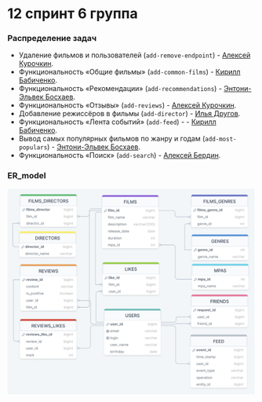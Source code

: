 # 12 спринт 6 группа


### Распределение задач

- Удаление фильмов и пользователей (`add-remove-endpoint`)  - [Алексей Курочкин](https://github.com/ku-alexej).
- Функциональность «Общие фильмы» (`add-common-films`) - [Кирилл Бабиченко](https://github.com/KirillBabichenko).
- Функциональность «Рекомендации» (`add-recommendations`) - [Энтони-Эльвек Босхаев](https://github.com/Anthony-Elvek).
- Функциональность  «Отзывы» (`add-reviews`) - [Алексей Курочкин](https://github.com/ku-alexej).
- Добавление режиссёров в фильмы (`add-director`) - [Илья Другов](https://github.com/BegemotKotei).
- Функциональность «Лента событий» (`add-feed`) - - [Кирилл Бабиченко](https://github.com/KirillBabichenko).
- Вывод самых популярных фильмов по жанру и годам (`add-most-populars`) - [Энтони-Эльвек Босхаев](https://github.com/Anthony-Elvek).
- Функциональность «Поиск» (`add-search`) - [Алексей Бердин](https://github.com/JustAlexB).

### ER_model

![Диаграмма БД](diagram/erDiagram.png)
